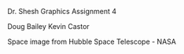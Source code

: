 Dr. Shesh Graphics Assignment 4

Doug Bailey
Kevin Castor

Space image from Hubble Space Telescope - NASA